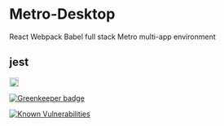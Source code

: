 # Metro-Desktop

React Webpack Babel full stack Metro multi-app environment

## jest

<a href="https://badge.fury.io/js/jest"><img src="https://badge.fury.io/js/jest.png" alt="npm version" height="18"></a>

[![Greenkeeper badge](https://badges.greenkeeper.io/adamkeinan/Metro-Desktop.svg)](https://greenkeeper.io/)

[![Known Vulnerabilities](https://snyk.io/package/npm/snyk/badge.svg)](https://snyk.io/package/npm/snyk)